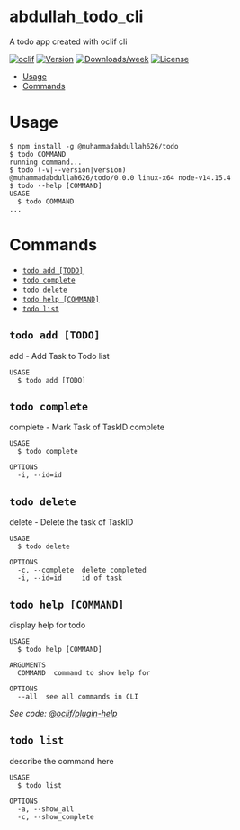 abdullah_todo_cli
=================

A todo app created with oclif cli

[![oclif](https://img.shields.io/badge/cli-oclif-brightgreen.svg)](https://oclif.io)
[![Version](https://img.shields.io/npm/v/abdullah_todo_cli.svg)](https://npmjs.org/package/abdullah_todo_cli)
[![Downloads/week](https://img.shields.io/npm/dw/abdullah_todo_cli.svg)](https://npmjs.org/package/abdullah_todo_cli)
[![License](https://img.shields.io/npm/l/abdullah_todo_cli.svg)](https://github.com/MuhammadAbdullahEjaz/abdullah_todo_cli/blob/master/package.json)

<!-- toc -->
* [Usage](#usage)
* [Commands](#commands)
<!-- tocstop -->
# Usage
<!-- usage -->
```sh-session
$ npm install -g @muhammadabdullah626/todo
$ todo COMMAND
running command...
$ todo (-v|--version|version)
@muhammadabdullah626/todo/0.0.0 linux-x64 node-v14.15.4
$ todo --help [COMMAND]
USAGE
  $ todo COMMAND
...
```
<!-- usagestop -->
# Commands
<!-- commands -->
* [`todo add [TODO]`](#todo-add-todo)
* [`todo complete`](#todo-complete)
* [`todo delete`](#todo-delete)
* [`todo help [COMMAND]`](#todo-help-command)
* [`todo list`](#todo-list)

## `todo add [TODO]`

add <Task> - Add Task to Todo list

```
USAGE
  $ todo add [TODO]
```

## `todo complete`

complete <TaskID> - Mark Task of TaskID complete

```
USAGE
  $ todo complete

OPTIONS
  -i, --id=id
```

## `todo delete`

delete <TaskID> - Delete the task of TaskID

```
USAGE
  $ todo delete

OPTIONS
  -c, --complete  delete completed
  -i, --id=id     id of task
```

## `todo help [COMMAND]`

display help for todo

```
USAGE
  $ todo help [COMMAND]

ARGUMENTS
  COMMAND  command to show help for

OPTIONS
  --all  see all commands in CLI
```

_See code: [@oclif/plugin-help](https://github.com/oclif/plugin-help/blob/v3.2.2/src/commands/help.ts)_

## `todo list`

describe the command here

```
USAGE
  $ todo list

OPTIONS
  -a, --show_all
  -c, --show_complete
```
<!-- commandsstop -->
